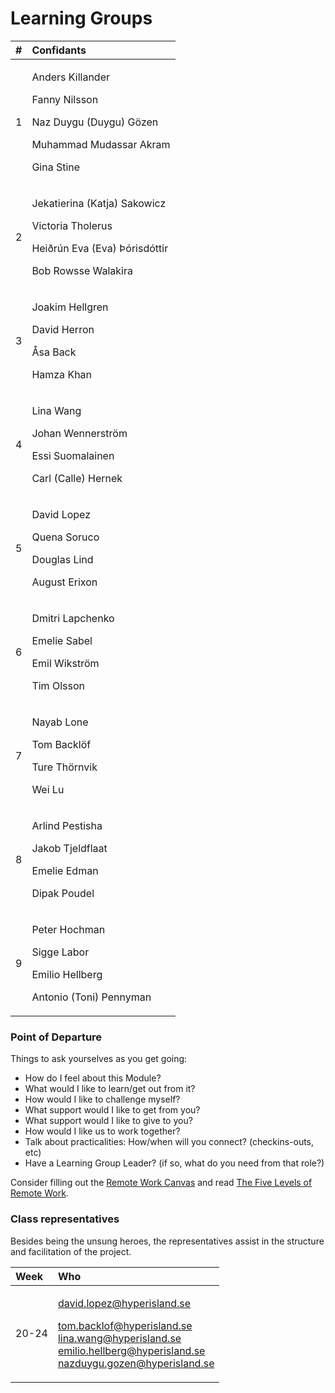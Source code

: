 # Learning Groups

<table>
  <thead>
    <tr>
      <th style="text-align:left">#</th>
      <th style="text-align:left">Confidants</th>
    </tr>
  </thead>
  <tbody>
    <tr>
      <td style="text-align:left">1</td>
      <td style="text-align:left">
        <p>Anders Killander</p>
        <p>Fanny Nilsson</p>
        <p>Naz Duygu (Duygu) G&#xF6;zen</p>
        <p>Muhammad Mudassar Akram</p>
        <p>Gina Stine</p>
      </td>
    </tr>
    <tr>
      <td style="text-align:left">2</td>
      <td style="text-align:left">
        <p>Jekatierina (Katja) Sakowicz</p>
        <p>Victoria Tholerus</p>
        <p>Hei&#xF0;r&#xFA;n Eva (Eva) &#xDE;&#xF3;risd&#xF3;ttir</p>
        <p>Bob Rowsse Walakira</p>
      </td>
    </tr>
    <tr>
      <td style="text-align:left">3</td>
      <td style="text-align:left">
        <p>Joakim Hellgren</p>
        <p>David Herron</p>
        <p>&#xC5;sa Back</p>
        <p>Hamza Khan</p>
      </td>
    </tr>
    <tr>
      <td style="text-align:left">4</td>
      <td style="text-align:left">
        <p>Lina Wang</p>
        <p>Johan Wennerstr&#xF6;m</p>
        <p>Essi Suomalainen</p>
        <p>Carl (Calle) Hernek</p>
      </td>
    </tr>
    <tr>
      <td style="text-align:left">5</td>
      <td style="text-align:left">
        <p>David Lopez</p>
        <p>Quena Soruco</p>
        <p>Douglas Lind</p>
        <p>August Erixon</p>
      </td>
    </tr>
    <tr>
      <td style="text-align:left">6</td>
      <td style="text-align:left">
        <p>Dmitri Lapchenko</p>
        <p>Emelie Sabel</p>
        <p>Emil Wikstr&#xF6;m</p>
        <p>Tim Olsson</p>
      </td>
    </tr>
    <tr>
      <td style="text-align:left">7</td>
      <td style="text-align:left">
        <p>Nayab Lone</p>
        <p>Tom Backl&#xF6;f</p>
        <p>Ture Th&#xF6;rnvik</p>
        <p>Wei Lu</p>
      </td>
    </tr>
    <tr>
      <td style="text-align:left">8</td>
      <td style="text-align:left">
        <p>Arlind Pestisha</p>
        <p>Jakob Tjeldflaat</p>
        <p>Emelie Edman</p>
        <p>Dipak Poudel</p>
      </td>
    </tr>
    <tr>
      <td style="text-align:left">9</td>
      <td style="text-align:left">
        <p>Peter Hochman</p>
        <p>Sigge Labor</p>
        <p>Emilio Hellberg</p>
        <p>Antonio (Toni) Pennyman</p>
      </td>
    </tr>
  </tbody>
</table>

### Point of Departure

Things to ask yourselves as you get going:

* How do I feel about this Module? 
* What would I like to learn/get out from it? 
* How would I like to challenge myself? 
* What support would I like to get from you? 
* What support would I like to give to you? 
* How would I like us to work together? 
* Talk about practicalities: How/when will you connect? \(checkins-outs, etc\) 
* Have a Learning Group Leader? \(if so, what do you need from that role?\)

Consider filling out the [Remote Work Canvas](https://docs.google.com/presentation/d/1h6NfQ07xdu9tq-129YNphhQGCKz371HJTLb4vWCcifY/edit#slide=id.g816f5ffe36_1_213) and read [The Five Levels of Remote Work](https://medium.com/swlh/the-five-levels-of-remote-work-and-why-youre-probably-at-level-2-ccaf05a25b9c).

### Class representatives

Besides being the unsung heroes, the representatives assist in the structure and facilitation of the project.

<table>
  <thead>
    <tr>
      <th style="text-align:left">Week</th>
      <th style="text-align:left">Who</th>
    </tr>
  </thead>
  <tbody>
    <tr>
      <td style="text-align:left">20-24</td>
      <td style="text-align:left">
        <p><a href="mailto:david.lopez@hyperisland.se">david.lopez@hyperisland.se</a>
        </p>
        <p><a href="mailto:tom.backlof@hyperisland.se">tom.backlof@hyperisland.se</a>
          <br
          /><a href="mailto:lina.wang@hyperisland.se">lina.wang@hyperisland.se</a>
          <br
          /><a href="mailto:emilio.hellberg@hyperisland.se">emilio.hellberg@hyperisland.se</a>
          <br
          /><a href="mailto:nazduygu_gozen@hyperisland.se">nazduygu.gozen@hyperisland.se</a>
        </p>
      </td>
    </tr>
  </tbody>
</table>

